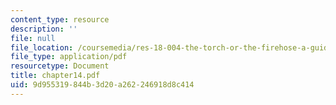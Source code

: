 ```yaml
---
content_type: resource
description: ''
file: null
file_location: /coursemedia/res-18-004-the-torch-or-the-firehose-a-guide-to-section-teaching-spring-2009/9d955319844b3d20a262246918d8c414_chapter14.pdf
file_type: application/pdf
resourcetype: Document
title: chapter14.pdf
uid: 9d955319-844b-3d20-a262-246918d8c414
---
```


